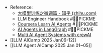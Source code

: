 - Reference:
	- [大模型训练之微调篇 - 知乎 (zhihu.com)](https://zhuanlan.zhihu.com/p/625896377)
	- LLM Engineer Handbook #🙋🏻PICKME
	- [Coursera Learn AI Agents](https://www.coursera.org/learn/learn-ai-agents/) #🙋🏻PICKME
	- [AI Agents in LangGraph](https://www.deeplearning.ai/short-courses/ai-agents-in-langgraph/) #🙋🏻PICKME
	- [Multi AI Agent Systems with crewAI](https://www.deeplearning.ai/short-courses/multi-ai-agent-systems-with-crewai/)
- [[LLM AICamp 2025 Jan06-12]]
- [[LLM Agent AICamp 2025 Jan 01~05]]